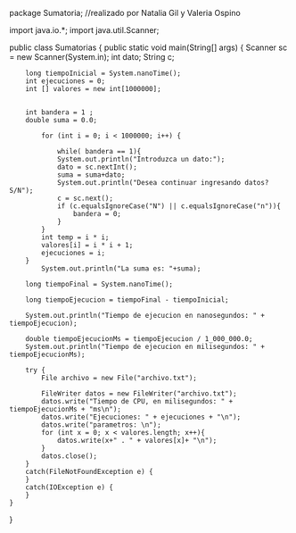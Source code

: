 package Sumatoria;
//realizado por Natalia Gil y Valeria Ospino

import java.io.*;
import java.util.Scanner;

public class Sumatorias {
    public static void main(String[] args) {
    Scanner sc = new Scanner(System.in);
    int dato;
        String c;
        
        long tiempoInicial = System.nanoTime();
        int ejecuciones = 0;
        int [] valores = new int[1000000];

        
        int bandera = 1 ;
        double suma = 0.0;
        
            for (int i = 0; i < 1000000; i++) {
                
                while( bandera == 1){
                System.out.println("Introduzca un dato:");
                dato = sc.nextInt();
                suma = suma+dato;
                System.out.println("Desea continuar ingresando datos? S/N");
                c = sc.next();
                if (c.equalsIgnoreCase("N") || c.equalsIgnoreCase("n")){
                    bandera = 0;
                }
            }
            int temp = i * i;
            valores[i] = i * i + 1;
            ejecuciones = i;
        }
            System.out.println("La suma es: "+suma);

        long tiempoFinal = System.nanoTime();

        long tiempoEjecucion = tiempoFinal - tiempoInicial;

        System.out.println("Tiempo de ejecucion en nanosegundos: " + tiempoEjecucion);

        double tiempoEjecucionMs = tiempoEjecucion / 1_000_000.0;
        System.out.println("Tiempo de ejecucion en milisegundos: " + tiempoEjecucionMs);

        try {
            File archivo = new File("archivo.txt");

            FileWriter datos = new FileWriter("archivo.txt");
            datos.write("Tiempo de CPU, en milisegundos: " + tiempoEjecucionMs + "ms\n");
            datos.write("Ejecuciones: " + ejecuciones + "\n");
            datos.write("parametros: \n");
            for (int x = 0; x < valores.length; x++){
                datos.write(x+" . " + valores[x]+ "\n");
            }
            datos.close();
        }
        catch(FileNotFoundException e) {
        }
        catch(IOException e) {
        }
    }
}
